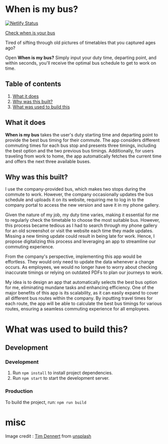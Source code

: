 # When is my bus?

[![Netlify Status](https://api.netlify.com/api/v1/badges/0d331f19-9829-4325-970f-1775b4d67ab6/deploy-status)](https://app.netlify.com/sites/when-is-my-bus/deploys)

[Check when is your bus](https://when-is-my-bus.netlify.app)

Tired of sifting through old pictures of timetables that you captured ages ago?

Open **When is my bus?** Simply input your duty time, departing point, and within seconds, you'll receive the optimal bus schedule to get to work on time.

## Table of contents

1. [What it does](#what-it-does)
2. [Why was this built?](#why-was-this-built)
3. [What was used to build this](#what-was-used-to-build-this)

## What it does

**When is my bus** takes the user's duty starting time and departing point to provide the best bus timing for their commute. The app considers different commuting times for each bus stop and presents three timings, including the best option and the two previous bus timings. Additionally, for users traveling from work to home, the app automatically fetches the current time and offers the next three available buses.

## Why was this built?

I use the company-provided bus, which makes two stops during the commute to work. However, the company occasionally updates the bus schedule and uploads it on its website, requiring me to log in to the company portal to access the new version and save it in my phone gallery.

Given the nature of my job, my duty time varies, making it essential for me to regularly check the timetable to choose the most suitable bus. However, this process became tedious as I had to search through my phone gallery for an old screenshot or visit the website each time they made updates. Missing a new timing update could result in being late for work. Hence, I propose digitalizing this process and leveraging an app to streamline our commuting experience.

From the company's perspective, implementing this app would be effortless. They would only need to update the data whenever a change occurs. As employees, we would no longer have to worry about checking inaccurate timings or relying on outdated PDFs to plan our journeys to work.

My idea is to design an app that automatically selects the best bus option for me, eliminating mundane tasks and enhancing efficiency. One of the major benefits of this app is its scalability, as it can easily expand to cover all different bus routes within the company. By inputting travel times for each route, the app will be able to calculate the best bus timings for various routes, ensuring a seamless commuting experience for all employees.

# What was used to build this?

## Development

### Development

1. Run `npm install` to install project dependencies.
2. Run `npm start` to start the development server.

### Production

To build the project, run:
`npm run build`

# misc

Image credit : [Tim Dennert](https://unsplash.com/photos/ID3ZX0BqnS8) from [unsplash](https://unsplash.com/)
